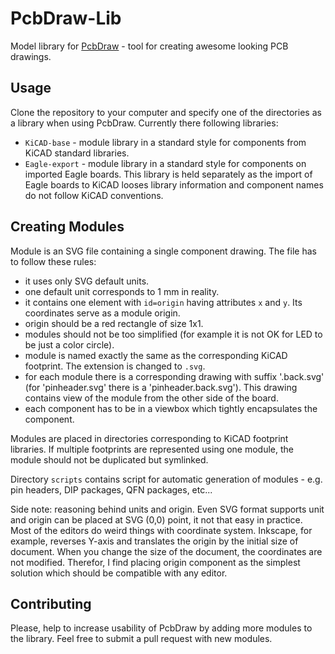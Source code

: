 # PcbDraw-Lib

Model library for [PcbDraw](https://github.com/yaqwsx/PcbDraw) - tool for
creating awesome looking PCB drawings.

## Usage

Clone the repository to your computer and specify one of the directories as a
library when using PcbDraw. Currently there following libraries:

- `KiCAD-base` - module library in a standard style for components from KiCAD
  standard libraries.
- `Eagle-export` - module library in a standard style for components on imported
  Eagle boards. This library is held separately as the import of Eagle boards to
  KiCAD looses library information and component names do not follow KiCAD
  conventions.

## Creating Modules

Module is an SVG file containing a single component drawing. The file has to
follow these rules:

- it uses only SVG default units.
- one default unit corresponds to 1 mm in reality.
- it contains one element with `id=origin` having attributes `x` and `y`. Its
  coordinates serve as a module origin.
- origin should be a red rectangle of size 1x1.
- modules should not be too simplified (for example it is not OK for LED to be
  just a color circle).
- module is named exactly the same as the corresponding KiCAD footprint. The
  extension is changed to `.svg`.
- for each module there is a corresponding drawing with suffix '.back.svg' (for
  'pinheader.svg' there is a 'pinheader.back.svg'). This drawing contains view
  of the module from the other side of the board.
- each component has to be in a viewbox which tightly encapsulates the
  component.

Modules are placed in directories corresponding to KiCAD footprint libraries. If
multiple footprints are represented using one module, the module should not be
duplicated but symlinked.

Directory `scripts` contains script for automatic generation of modules - e.g.
pin headers, DIP packages, QFN packages, etc...

Side note: reasoning behind units and origin. Even SVG format supports unit and
origin can be placed at SVG (0,0) point, it not that easy in practice. Most of
the editors do weird things with coordinate system. Inkscape, for example,
reverses Y-axis and translates the origin by the initial size of document. When
you change the size of the document, the coordinates are not modified. Therefor,
I find placing origin component as the simplest solution which should be
compatible with any editor.

## Contributing

Please, help to increase usability of PcbDraw by adding more modules to the
library. Feel free to submit a pull request with new modules.
